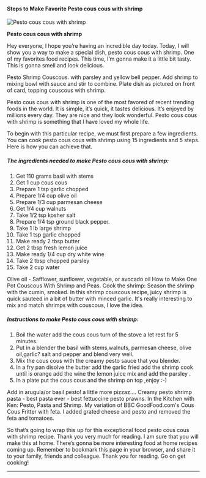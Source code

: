             

#### Steps to Make Favorite Pesto cous cous with shrimp

![Pesto cous cous with shrimp](https://img-global.cpcdn.com/recipes/4888878923120640/751x532cq70/pesto-cous-cous-with-shrimp-recipe-main-photo.jpg)

**Pesto cous cous with shrimp**

Hey everyone, I hope you’re having an incredible day today. Today, I will show you a way to make a special dish, pesto cous cous with shrimp. One of my favorites food recipes. This time, I’m gonna make it a little bit tasty. This is gonna smell and look delicious.

Pesto Shrimp Couscous. with parsley and yellow bell pepper. Add shrimp to mixing bowl with sauce and stir to combine. Plate dish as pictured on front of card, topping couscous with shrimp.

Pesto cous cous with shrimp is one of the most favored of recent trending foods in the world. It is simple, it’s quick, it tastes delicious. It’s enjoyed by millions every day. They are nice and they look wonderful. Pesto cous cous with shrimp is something that I have loved my whole life.

To begin with this particular recipe, we must first prepare a few ingredients. You can cook pesto cous cous with shrimp using 15 ingredients and 5 steps. Here is how you can achieve that.

##### The ingredients needed to make Pesto cous cous with shrimp:

1.  Get 110 grams basil with stems
2.  Get 1 cup cous cous
3.  Prepare 1 tsp garlic chopped
4.  Prepare 1/4 cup olive oil
5.  Prepare 1/3 cup parmesan cheese
6.  Get 1/4 cup walnuts
7.  Take 1/2 tsp kosher salt
8.  Prepare 1/4 tsp ground black pepper.
9.  Take 1 lb large shrimp
10.  Take 1 tsp garlic chopped
11.  Make ready 2 tbsp butter
12.  Get 2 tbsp fresh lemon juice
13.  Make ready 1/4 cup dry white wine
14.  Take 2 tbsp chopped parsley
15.  Take 2 cup water

Olive oil - Safflower, sunflower, vegetable, or avocado oil How to Make One Pot Couscous With Shrimp and Peas. Cook the shrimp: Season the shrimp with the cumin, smoked. In this shrimp couscous recipe, juicy shrimp is quick sauteed in a bit of butter with minced garlic. It's really interesting to mix and match shrimps with couscous, I love the idea.

##### Instructions to make Pesto cous cous with shrimp:

1.  Boil the water add the cous cous turn of the stove a let rest for 5 minutes.
2.  Put in a blender the basil with stems,walnuts, parmesan cheese, olive oil,garlic? salt and pepper and blend very well.
3.  Mix the cous cous with the creamy pesto sauce that you blender.
4.  In a fry pan disolve the butter add the garlic fried add the shrimp cook until is orange add the wine the lemon juice mix and add the parsley .
5.  In a plate put the cous cous and the shrimp on top ,enjoy :-)

Add in arugula/or basil pesto! a little more pizzaz…. Creamy pesto shrimp pasta - best pasta ever - best fettuccine pesto prawns. In the Kitchen with Ken: Pesto, Pasta and Shrimp. My variation of BBC GoodFood.com's Cous Cous Fritter with feta. I added grated cheese and pesto and removed the feta and tomatoes.

So that’s going to wrap this up for this exceptional food pesto cous cous with shrimp recipe. Thank you very much for reading. I am sure that you will make this at home. There’s gonna be more interesting food at home recipes coming up. Remember to bookmark this page in your browser, and share it to your family, friends and colleague. Thank you for reading. Go on get cooking!

* * *